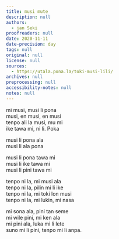 ```yaml
---
title: musi mute
description: null
authors:
  - jan Seki
proofreaders: null
date: 2020-11-11
date-precision: day
tags: null
original: null
license: null
sources:
  - https://utala.pona.la/toki-musi-lili/
archives: null
preprocessing: null
accessibility-notes: null
notes: null
---
```


mi musi, musi li pona  
musi, en musi, en musi  
tenpo ali la musi, mu mi  
ike tawa mi, ni li. Poka

musi li pona ala  
musi li ala pona

musi li pona tawa mi  
musi li ike tawa mi  
musi li pini tawa mi

tenpo ni la, mi musi ala  
tenpo ni la, pilin mi li ike  
tenpo ni la, mi toki lon musi  
tenpo ni la, mi lukin, mi nasa

mi sona ala, pini tan seme  
mi wile pini, mi ken ala  
mi pini ala, luka mi li lete  
suno mi li pini, tenpo mi li anpa.